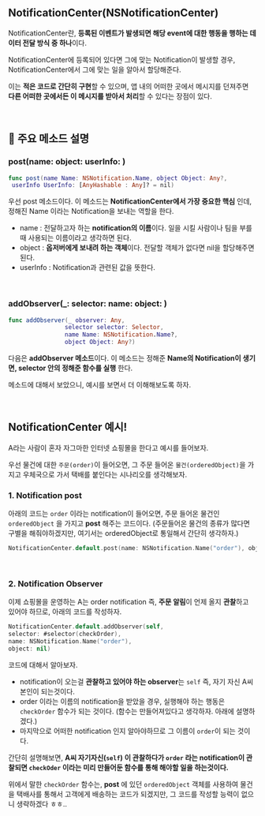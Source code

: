 ## NotificationCenter(NSNotificationCenter)

NotificationCenter란, **등록된 이벤트가 발생되면 해당 event에 대한 행동을 행하는 데이터 전달 방식 중 하나**이다. 

NotificationCenter에 등록되어 있다면 그에 맞는 Notification이 발생할 경우, NotificationCenter에서 그에 맞는 일을 알아서 할당해준다.

이는 **적은 코드로 간단히 구현**할 수 있으며, 앱 내의 어떠한 곳에서 메시지를 던져주면 **다른 어떠한 곳에서든 이 메시지를 받아서 처리**할 수 있다는 장점이 있다.

<br>

## 📌 주요 메소드 설명

### post(name: object: userInfo: )

```swift
func post(name Name: NSNotification.Name, object Object: Any?, 
 userInfo UserInfo: [AnyHashable : Any]? = nil)
```

우선 post 메소드이다. 이 메소드는 **NotificationCenter에서 가장 중요한 핵심** 인데, 정해진 Name 이라는 Notification을 보내는 역할을 한다.

- name : 전달하고자 하는 **notification의 이름**이다. 일을 시킬 사람이나 팀을 부를때 사용되는 이름이라고 생각하면 된다.
- object : **옵저버에게 보내려 하는 객체**이다. 전달할 객체가 없다면 nil을 할당해주면 된다. 
- userInfo : Notification과 관련된 값을 뜻한다. 

<br>

### addObserver(_: selector: name: object: )

```swift
func addObserver(_ observer: Any, 
                selector selector: Selector, 
                name Name: NSNotification.Name?, 
                object Object: Any?)
```

다음은 **addObserver 메소드**이다. 이 메소드는 정해준 **Name의 Notification이 생기면, selector 안의 정해준 함수를 실행** 한다.

메소드에 대해서 보았으니, 예시를 보면서 더 이해해보도록 하자.

<br>

## NotificationCenter 예시!

A라는 사람이 혼자 자그마한 인터넷 쇼핑몰을 한다고 예시를 들어보자.

우선 물건에 대한 `주문(order)`이 들어오면, 그 주문 들어온 `물건(orderedObject)`을 가지고 우체국으로 가서 택배를 붙인다는 시나리오를 생각해보자.

### **1. Notification post**
아래의 코드는 `order` 이라는 notification이 들어오면, 주문 들어온 물건인 `orderedObject` 을 가지고 **post** 해주는 코드이다. (주문들어온 물건의 종류가 많다면 구별을 해줘야하겠지만, 여기서는 orderedObject로 통일해서 간단히 생각하자.)

```swift
NotificationCenter.default.post(name: NSNotification.Name("order"), object: orderedObject)
```

<br>

### **2. Notification Observer**

이제 쇼핑몰을 운영하는 A는 order notification 즉, **주문 알림**이 언제 올지 **관찰**하고 있어야 하므로, 아래의 코드를 작성하자.

```swift
NotificationCenter.default.addObserver(self, 
selector: #selector(checkOrder), 
name: NSNotification.Name("order"), 
object: nil)
```

코드에 대해서 알아보자.

- notification이 오는걸 **관찰하고 있어야 하는 observer**는 `self` 즉, 자기 자신 A씨 본인이 되는것이다.
- order 이라는 이름의 notification을 받았을 경우, 실행해야 하는 행동은 `checkOrder` 함수가 되는 것이다. (함수는 만들어져있다고 생각하자. 아래에 설명하겠다.)
- 마지막으로 어떠한 notification 인지 알아야하므로 그 이름이 `order`이 되는 것이다.

간단히 설명해보면, **A씨 자기자신(`self`) 이 관찰하다가 `order` 라는 notification이 관찰되면 `checkOder` 이라는 미리 만들어둔 함수를 통해 해야할 일을 하는것이다.**

위에서 말한 `checkOrder` 함수는, **post** 에 있던 `orderedObject` 객체를 사용하여 물건을 택배사를 통해서 고객에게 배송하는 코드가 되겠지만, 그 코드를 작성할 능력이 없으니 생략하겠다 ㅎㅎ..


<br>

<!-- Blog에 글 작성할 때는 예시 괜찮은지 보고, 수정할 수 있으면 수정해서 글 올리자. -->
<!-- 아래 예시 내가 Diary 만든 강의에 쓴거 보고, 그거 보면서 예시 코드 작성하면 좋을듯? -->

<!-- 

 > Reference
 > - [Notification, NotificationCenter](https://leeari95.tistory.com/49#%E2%9C%94%EF%B8%8F%C2%A0notificationcenter%EB%A1%9C-post%ED%95%98%EA%B8%B0-%EB%B0%9C%EC%86%A1%ED%95%98%EA%B8%B0)
 > - [Apple Developer Documentation](https://developer.apple.com/documentation/foundation/notificationcenter)
 > - [데이터 직접 전달 방식(4) - NotificationCenter을 통해 전달](https://roniruny.tistory.com/152)

  -->